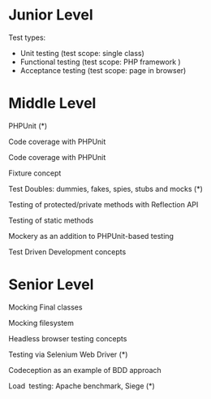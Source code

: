 # Junior Level
Test types: 
* Unit testing (test scope: single class)
* Functional testing (test scope: PHP framework )
* Acceptance testing (test scope: page in browser)


# Middle Level
PHPUnit (*)

Code coverage with PHPUnit

Code coverage with PHPUnit

Fixture concept

Test Doubles: dummies, fakes, spies, stubs and mocks (*)

Testing of protected/private methods with Reflection API

Testing of static methods

Mockery as an addition to PHPUnit-based testing

Test Driven Development concepts

# Senior Level
Mocking Final classes

Mocking filesystem

Headless browser testing concepts

Testing via Selenium Web Driver (*)

Codeception as an example of BDD approach

Load testing: Apache benchmark, Siege (*)

